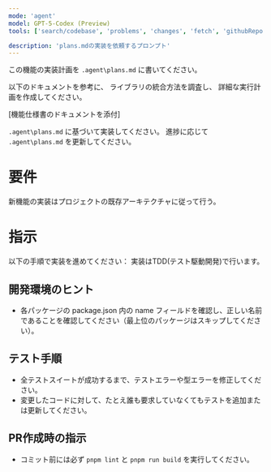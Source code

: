 ```yaml
---
mode: 'agent'
model: GPT-5-Codex (Preview)
tools: ['search/codebase', 'problems', 'changes', 'fetch', 'githubRepo', 'edit/editFiles', 'search', 'runTests', 'runCommands', 'runTasks', 'runNotebooks', 'new', 'extensions', 'usages', 'vscodeAPI', 'think', 'testFailure', 'openSimpleBrowser', 'todos', 'Sentry/search_docs', 'github/create_or_update_file', 'serena/*', 'context7/*', 'sequentialthinking/sequentialthinking', 'edit', 'chrome-devtools/*', 'Postgres(LOCAL-supabase)/*', 'supabase/apply_migration', 'supabase/confirm_cost', 'supabase/deploy_edge_function', 'supabase/execute_sql', 'supabase/generate_typescript_types', 'supabase/get_advisors', 'supabase/get_anon_key', 'supabase/get_edge_function', 'supabase/get_logs', 'supabase/list_migrations', 'supabase/list_tables', 'supabase/search_docs', 'unsplash/*', 'vscode/get_terminal_output', 'shadcn-ui/*', 'shadcn/*', 'playwright/browser_navigate', 'playwright/browser_resize', 'playwright/browser_select_option', 'calil-library-mcp/*', 'sequentialthinking/*']

description: 'plans.mdの実装を依頼するプロンプト'
---
```


この機能の実装計画を `.agent\plans.md` に書いてください。

以下のドキュメントを参考に、
ライブラリの統合方法を調査し、
詳細な実行計画を作成してください。

[機能仕様書のドキュメントを添付]


`.agent\plans.md` に基づいて実装してください。
進捗に応じて `.agent\plans.md` を更新してください。




# 要件
新機能の実装はプロジェクトの既存アーキテクチャに従って行う。

# 指示
以下の手順で実装を進めてください：
実装はTDD(テスト駆動開発)で行います。

## 開発環境のヒント
- 各パッケージの package.json 内の name フィールドを確認し、正しい名前であることを確認してください（最上位のパッケージはスキップしてください）。
## テスト手順
- 全テストスイートが成功するまで、テストエラーや型エラーを修正してください。
- 変更したコードに対して、たとえ誰も要求していなくてもテストを追加または更新してください。
## PR作成時の指示
- コミット前には必ず `pnpm lint` と `pnpm run build` を実行してください。

